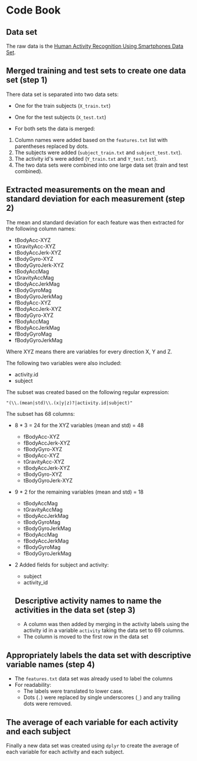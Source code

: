 # Code Book

## Data set
The raw data is the [Human Activity Recognition Using Smartphones Data Set](http://archive.ics.uci.edu/ml/datasets/Human+Activity+Recognition+Using+Smartphones).

## Merged training and test sets to create one data set (step 1)

There data set is separated into two data sets:

- One for the train subjects (`X_train.txt`)
- One for the test subjects (`X_test.txt`)

- For both sets the data is merged:
1. Column names were added based on the `features.txt` list with parentheses replaced by dots.
2. The subjects were added (`subject_train.txt` and `subject_test.txt`).
3. The activity id's were added (`Y_train.txt` and `Y_test.txt`).
4. The two data sets were combined into one large data set (train and test combined).

## Extracted measurements on the mean and standard deviation for each measurement (step 2)

The mean and standard deviation for each feature was then extracted for the following column names:

- tBodyAcc-XYZ
- tGravityAcc-XYZ
- tBodyAccJerk-XYZ
- tBodyGyro-XYZ
- tBodyGyroJerk-XYZ
- tBodyAccMag
- tGravityAccMag
- tBodyAccJerkMag
- tBodyGyroMag
- tBodyGyroJerkMag
- fBodyAcc-XYZ
- fBodyAccJerk-XYZ
- fBodyGyro-XYZ
- fBodyAccMag
- fBodyAccJerkMag
- fBodyGyroMag
- fBodyGyroJerkMag

Where XYZ means there are variables for every direction X, Y and Z.

The following two variables were also included:

- activity.id
- subject

The subset was created based on the following regular expression:

```
"(\\.(mean|std)\\.(x|y|z)?|activity.id|subject)"
```

The subset has 68 columns:
- 8 * 3  = 24 for the XYZ variables (mean and std) = 48
  - fBodyAcc-XYZ
  - fBodyAccJerk-XYZ
  - fBodyGyro-XYZ
  - tBodyAcc-XYZ
  - tGravityAcc-XYZ
  - tBodyAccJerk-XYZ
  - tBodyGyro-XYZ
  - tBodyGyroJerk-XYZ
- 9 * 2 for the remaining variables (mean and std) = 18
  - tBodyAccMag
  - tGravityAccMag
  - tBodyAccJerkMag
  - tBodyGyroMag
  - tBodyGyroJerkMag
  - fBodyAccMag
  - fBodyAccJerkMag
  - fBodyGyroMag
  - fBodyGyroJerkMag
- 2 Added fields for subject and activity:
  - subject
  - activity_id

  ## Descriptive activity names to name the activities in the data set (step 3)

  - A column was then added by merging in the activity labels using the activity id in a variable `activity` taking the data set to 69 columns.
  - The column is moved to the first row in the data set

## Appropriately labels the data set with descriptive variable names (step 4)

- The `features.txt` data set was already used to label the columns
- For readability:
  - The labels were translated to lower case.
  - Dots (`.`) were replaced by single underscores (`_`) and any trailing dots were removed.

## The average of each variable for each activity and each subject

Finally a new data set was created using `dplyr` to create the average of each variable for each activity and each subject.
